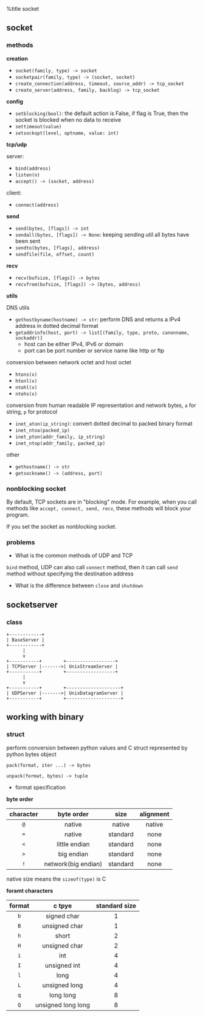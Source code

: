 %title socket

## socket

### methods

**creation**

* `socket(family, type) -> socket`
* `socketpair(family, type) -> (socket, socket)`
* `create_connection(address, timeout, source_addr) -> tcp_socket`
* `create_server(address, family, backlog) -> tcp_socket`

**config** 

* `setblocking(bool)`: the default action is False, if flag is True, then the socket is blocked when no data to receive
* `settimeout(value)`
* `setsockopt(level, optname, value: int)`

**tcp/udp**

server:

* `bind(address)`
* `listen(n)`
* `accept() -> (socket, address)`

client:

* `connect(address)`

**send**

* `send(bytes, [flags]) -> int`
* `sendall(bytes, [flags]) -> None`: keeping sending util all bytes have been sent
* `sendto(bytes, [flags], address)`
* `sendfile(file, offset, count)`

**recv**

* `recv(bufsize, [flags]) -> bytes`
* `recvfrom(bufsize, [flags]) -> (bytes, address)`

**utils** 

DNS utils

* `gethostbyname(hostname) -> str`: perform DNS and returns a IPv4 address in dotted decimal format
* `getaddrinfo(host, port) -> list[(family, type, proto, canonname, sockaddr)]`
    * host can be either IPv4, IPv6 or domain
    * port can be port number or service name like http or ftp

conversion between network octet and host octet

* `htons(x)`
* `htonl(x)`
* `ntohl(x)`
* `ntohs(x)`

conversion from human readable IP representation and network bytes, `a` for string, `p` for protocol

* `inet_aton(ip_string)`: convert dotted decimal to packed binary format
* `inet_ntoa(packed_ip)`
* `inet_pton(addr_family, ip_string)`
* `inet_ntop(addr_family, packed_ip)`

other

* `gethostname() -> str`
* `getsockname() -> (address, port)`

### nonblocking socket

By default, TCP sockets are in "blocking" mode. For example, when you call methods like `accept, connect, send, recv`, these methods will block your program.

If you set the socket as nonblocking socket.

### problems

* What is the common methods of UDP and TCP

`bind` method, UDP can also call `connect` method, then it can call `send` method without specifying the destination address

* What is the difference between `close` and `shutdown`

## socketserver

### class

```
+------------+
| BaseServer |
+------------+
      |
      v
+-----------+        +------------------+
| TCPServer |------->| UnixStreamServer |
+-----------+        +------------------+
      |
      v
+-----------+        +--------------------+
| UDPServer |------->| UnixDatagramServer |
+-----------+        +--------------------+
```

## working with binary

### struct

perform conversion between python values and C struct represented by python bytes object

```
pack(format, iter ...) -> bytes

unpack(format, bytes) -> tuple
```

* format specification

**byte order**

| character | byte order          | size     | alignment |
| :-:       | :-:                 | :-:      | :-:       |
| `@`       | native              | native   | native    |
| `=`       | native              | standard | none      |
| `<`       | little endian       | standard | none      |
| `>`       | big endian          | standard | none      |
| `!`       | network(big endian) | standard | none      |

native size means the `sizeof(type)` is C


**foramt characters** 

| format | c tpye             | standard size |
| :-:    | :-:                | :-:           |
| `b`    | signed char        | 1             |
| `B`    | unsigned char      | 1             |
| `h`    | short              | 2             |
| `H`    | unsigned char      | 2             |
| `i`    | int                | 4             |
| `I`    | unsigned int       | 4             |
| `l`    | long               | 4             |
| `L`    | unsigned long      | 4             |
| `q`    | long long          | 8             |
| `Q`    | unsigned long long | 8             |
